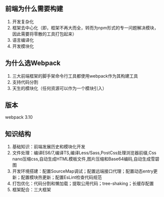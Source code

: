 ## 前端为什么需要构建
1. 开发复杂化
2. 框架去中心化（即，框架不再大而全，转而为npm形式的专一问题解决模块，因此需要将零散的工具打包起来）
3. 语言编译化
4. 开发模块化

## 为什么选Webpack
1. 三大前端框架的脚手架命令行工具都使用webpack作为其构建工具
2. 支持代码分割
3. 天生的模块化（任何资源可以作为一个模块引入）

## 版本
webpack 3.10

## 知识结构
1. 基础知识：前端发展历史和模块化开发
2. 文件处理：编译ES6/7,编译TS,编译Less/Sass,PostCss处理浏览器前缀,Css nano压缩css,自动生成HTML模板文件,图片压缩和Base64编码,自动生成雪碧图
3. 开发环境搭建：配置SourceMap调试；配置远端接口代理；配置动态entry更新；配置模块热更新；配置EsLint检查代码规范
4. 打包优化：代码分割和懒加载；提取公用代码；tree-shaking；长缓存配置
5. 框架配合：三大框架

